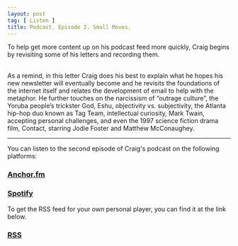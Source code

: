```yaml
---
layout: post
tag: [ Listen ]
title: Podcast. Episode 2. Small Moves.
---
```


To help get more content up on his podcast feed more quickly, Craig begins by revisiting some of his letters and recording them.<br><br/>

As a remind, in this letter Craig does his best to explain what he hopes his new newsletter will eventually become and he revisits the foundations of the internet itself and relates the development of email to help with the metaphor. He further touches on the narcissism of “outrage culture”, the Yoruba people’s trickster God, Eshu, objectivity vs. subjectivity, the Atlanta hip-hop duo known as Tag Team, intellectual curiosity, Mark Twain, accepting personal challenges, and even the 1997 science fiction drama film, Contact, starring Jodie Foster and Matthew McConaughey.

---

You can listen to the second episode of Craig's podcast on the following platforms:

<h3><a href="https://anchor.fm/craigwalker/episodes/Small-Moves-euhnh1">Anchor.fm</a></h3>

<h3><a href="https://open.spotify.com/episode/0YkB4YTeHD9jc1C58wypwQ?si=GWwSoHYSTjaMEbDme-jHFw">Spotify</a></h3>

To get the RSS feed for your own personal player, you can find it at the link below.

<h3><a href="https://anchor.fm/s/11537d28/podcast/rss">RSS</a></h3>

<br/>
